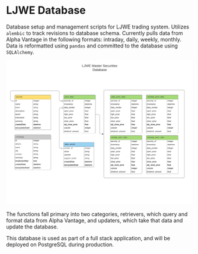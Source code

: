 # LJWE Database

Database setup and management scripts for LJWE trading system. Utilizes `alembic` to track revisions to database schema. Currently pulls data from Alpha Vantage in the following formats: intraday, daily, weekly, monthly. Data is reformatted using `pandas` and committed to the database using `SQLAlchemy`.

![database_schema](ljwedb.png)

The functions fall primary into two categories, retrievers, which query and format data from Alpha Vantage, and updaters, which take that data and update the database.

This database is used as part of a full stack application, and will be deployed on PostgreSQL during production.
